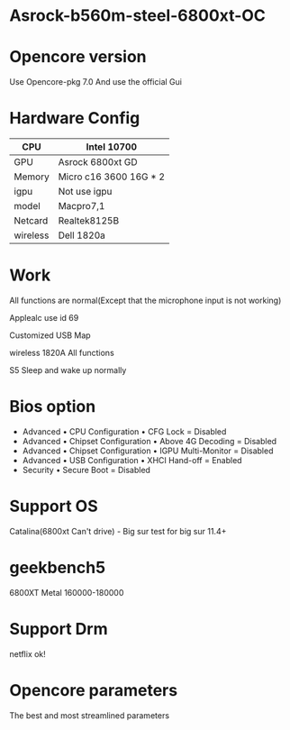 # Asrock-b560m-steel-6800xt-OC

# Opencore version
Use Opencore-pkg 7.0 And use the official Gui
# Hardware Config

|  CPU |  Intel 10700 |
|---|---|
|  GPU | Asrock 6800xt GD  |
|  Memory |  Micro c16 3600 16G * 2   |
|  igpu | Not use igpu  |
|   model|  Macpro7,1 |
|  Netcard| Realtek8125B|
| wireless| Dell 1820a |
# Work
All functions are normal(Except that the microphone input is not working)

Applealc use id 69

Customized USB Map

wireless 1820A All functions

S5 Sleep and wake up normally

# Bios option
* Advanced • CPU Configuration • CFG Lock = Disabled
* Advanced • Chipset Configuration • Above 4G Decoding = Disabled
* Advanced • Chipset Configuration • IGPU Multi-Monitor = Disabled
* Advanced • USB Configuration • XHCI Hand-off = Enabled
* Security • Secure Boot = Disabled


# Support OS
Catalina(6800xt Can't drive) - Big sur
test for big sur 11.4+

# geekbench5
6800XT Metal 160000-180000

# Support Drm
netflix ok!

# Opencore parameters
The best and most streamlined parameters

